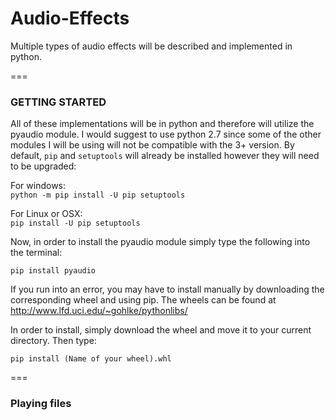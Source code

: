 # Audio-Effects

Multiple types of audio effects will be described and implemented in python.

===
### GETTING STARTED

All of these implementations will be in python and therefore will utilize the pyaudio module.
I would suggest to use python 2.7 since some of the other modules I will be using will not be compatible with the 3+ version.
By default, ``pip`` and ``setuptools`` will already be installed however they will need to be upgraded: <br>

For windows: <br>
``python -m pip install -U pip setuptools`` <br>

For Linux or OSX: <br>
``pip install -U pip setuptools`` <br>

Now, in order to install the pyaudio module simply type the following into the terminal:

``pip install pyaudio``

If you run into an error, you may have to install manually by downloading the corresponding wheel and using pip.
The wheels can be found at http://www.lfd.uci.edu/~gohlke/pythonlibs/ <br>

In order to install, simply download the wheel and move it to your current directory. Then type:

``pip install (Name of your wheel).whl ``

===
### Playing files

